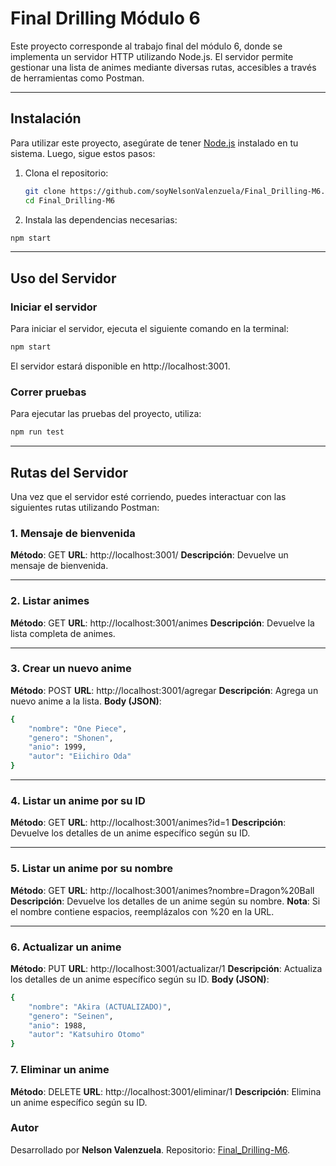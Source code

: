 # Final Drilling Módulo 6

Este proyecto corresponde al trabajo final del módulo 6, donde se implementa un servidor HTTP utilizando Node.js. El servidor permite gestionar una lista de animes mediante diversas rutas, accesibles a través de herramientas como Postman.

---

## Instalación

Para utilizar este proyecto, asegúrate de tener [Node.js](https://nodejs.org/) instalado en tu sistema. Luego, sigue estos pasos:

1. Clona el repositorio:
   ```bash
   git clone https://github.com/soyNelsonValenzuela/Final_Drilling-M6.git
   cd Final_Drilling-M6
   ```
2. Instala las dependencias necesarias:
  ```bash
  npm start
```

---

## Uso del Servidor

### Iniciar el servidor

Para iniciar el servidor, ejecuta el siguiente comando en la terminal:

```bash
npm start
```

El servidor estará disponible en http://localhost:3001.

### Correr pruebas

Para ejecutar las pruebas del proyecto, utiliza:

```bash
npm run test
```

---

## Rutas del Servidor

Una vez que el servidor esté corriendo, puedes interactuar con las siguientes rutas utilizando Postman:

### 1. Mensaje de bienvenida

**Método**: GET
**URL**: http://localhost:3001/
**Descripción**: Devuelve un mensaje de bienvenida.

---

### 2. Listar animes

**Método**: GET
**URL**: http://localhost:3001/animes
**Descripción**: Devuelve la lista completa de animes.

---

### 3. Crear un nuevo anime

**Método**: POST
**URL**: http://localhost:3001/agregar
**Descripción**: Agrega un nuevo anime a la lista.
**Body (JSON)**:

```bash
{
    "nombre": "One Piece",
    "genero": "Shonen",
    "anio": 1999,
    "autor": "Eiichiro Oda"
}
```

---

### 4. Listar un anime por su ID

**Método**: GET
**URL**: http://localhost:3001/animes?id=1
**Descripción**: Devuelve los detalles de un anime específico según su ID.

---

### 5. Listar un anime por su nombre

**Método**: GET
**URL**: http://localhost:3001/animes?nombre=Dragon%20Ball
**Descripción**: Devuelve los detalles de un anime según su nombre.
**Nota**: Si el nombre contiene espacios, reemplázalos con %20 en la URL.

---

### 6. Actualizar un anime

**Método**: PUT
**URL**: http://localhost:3001/actualizar/1
**Descripción**: Actualiza los detalles de un anime específico según su ID.
**Body (JSON)**:

```bash
{
    "nombre": "Akira (ACTUALIZADO)",
    "genero": "Seinen",
    "anio": 1988,
    "autor": "Katsuhiro Otomo"
}
```

### 7. Eliminar un anime

**Método**: DELETE
**URL**: http://localhost:3001/eliminar/1
**Descripción**: Elimina un anime específico según su ID.

### Autor

Desarrollado por **Nelson Valenzuela**.
Repositorio: [Final_Drilling-M6](https://github.com/soyNelsonValenzuela/Final_Drilling-M6.git).
